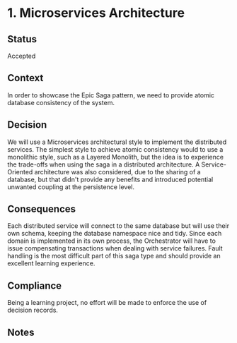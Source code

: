 # 1. Microservices Architecture

## Status
Accepted

## Context
In order to showcase the Epic Saga pattern, we need to provide atomic database consistency of the system.

## Decision
We will use a Microservices architectural style to implement the distributed services. The simplest style to achieve atomic consistency would to use a monolithic style, such as a Layered Monolith, but the idea is to experience the trade-offs when using the saga in a distributed architecture. A Service-Oriented architecture was also considered, due to the sharing of a database, but that didn't provide any benefits and introduced potential unwanted coupling at the persistence level. 

## Consequences
Each distributed service will connect to the same database but will use their own schema, keeping the database namespace nice and tidy. Since each domain is implemented in its own process, the Orchestrator will have to issue compensating transactions when dealing with service failures. Fault handling is the most difficult part of this saga type and should provide an excellent learning experience. 

## Compliance
Being a learning project, no effort will be made to enforce the use of decision records.

## Notes
